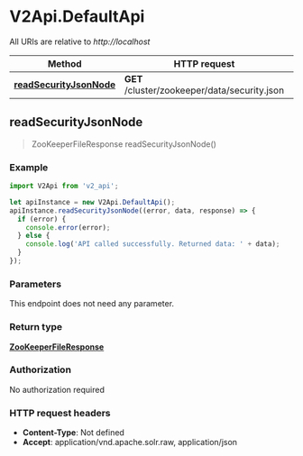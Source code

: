 # V2Api.DefaultApi

All URIs are relative to *http://localhost*

Method | HTTP request | Description
------------- | ------------- | -------------
[**readSecurityJsonNode**](DefaultApi.md#readSecurityJsonNode) | **GET** /cluster/zookeeper/data/security.json | 



## readSecurityJsonNode

> ZooKeeperFileResponse readSecurityJsonNode()



### Example

```javascript
import V2Api from 'v2_api';

let apiInstance = new V2Api.DefaultApi();
apiInstance.readSecurityJsonNode((error, data, response) => {
  if (error) {
    console.error(error);
  } else {
    console.log('API called successfully. Returned data: ' + data);
  }
});
```

### Parameters

This endpoint does not need any parameter.

### Return type

[**ZooKeeperFileResponse**](ZooKeeperFileResponse.md)

### Authorization

No authorization required

### HTTP request headers

- **Content-Type**: Not defined
- **Accept**: application/vnd.apache.solr.raw, application/json

